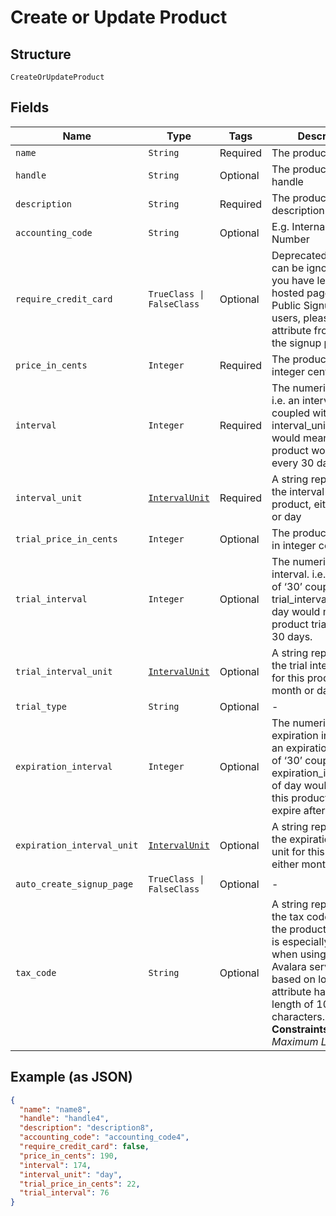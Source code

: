 
# Create or Update Product

## Structure

`CreateOrUpdateProduct`

## Fields

| Name | Type | Tags | Description |
|  --- | --- | --- | --- |
| `name` | `String` | Required | The product name |
| `handle` | `String` | Optional | The product API handle |
| `description` | `String` | Required | The product description |
| `accounting_code` | `String` | Optional | E.g. Internal ID or SKU Number |
| `require_credit_card` | `TrueClass \| FalseClass` | Optional | Deprecated value that can be ignored unless you have legacy hosted pages. For Public Signup Page users, please read this attribute from under the signup page. |
| `price_in_cents` | `Integer` | Required | The product price, in integer cents |
| `interval` | `Integer` | Required | The numerical interval. i.e. an interval of ‘30’ coupled with an interval_unit of day would mean this product would renew every 30 days |
| `interval_unit` | [`IntervalUnit`](../../doc/models/interval-unit.md) | Required | A string representing the interval unit for this product, either month or day |
| `trial_price_in_cents` | `Integer` | Optional | The product trial price, in integer cents |
| `trial_interval` | `Integer` | Optional | The numerical trial interval. i.e. an interval of ‘30’ coupled with a trial_interval_unit of day would mean this product trial would last 30 days. |
| `trial_interval_unit` | [`IntervalUnit`](../../doc/models/interval-unit.md) | Optional | A string representing the trial interval unit for this product, either month or day |
| `trial_type` | `String` | Optional | - |
| `expiration_interval` | `Integer` | Optional | The numerical expiration interval. i.e. an expiration_interval of ‘30’ coupled with an expiration_interval_unit of day would mean this product would expire after 30 days. |
| `expiration_interval_unit` | [`IntervalUnit`](../../doc/models/interval-unit.md) | Optional | A string representing the expiration interval unit for this product, either month or day |
| `auto_create_signup_page` | `TrueClass \| FalseClass` | Optional | - |
| `tax_code` | `String` | Optional | A string representing the tax code related to the product type. This is especially important when using the Avalara service to tax based on locale. This attribute has a max length of 10 characters.<br>**Constraints**: *Maximum Length*: `10` |

## Example (as JSON)

```json
{
  "name": "name8",
  "handle": "handle4",
  "description": "description8",
  "accounting_code": "accounting_code4",
  "require_credit_card": false,
  "price_in_cents": 190,
  "interval": 174,
  "interval_unit": "day",
  "trial_price_in_cents": 22,
  "trial_interval": 76
}
```

